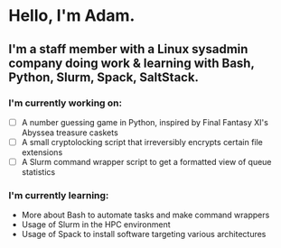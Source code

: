 # Hello, I'm Adam. 
## I'm a staff member with a Linux sysadmin company doing work & learning with Bash, Python, Slurm, Spack, SaltStack. 

### I'm currently working on:
- [ ] A number guessing game in Python, inspired by Final Fantasy XI's Abyssea treasure caskets
- [ ] A small cryptolocking script that irreversibly encrypts certain file extensions
- [ ] A Slurm command wrapper script to get a formatted view of queue statistics

### I'm currently learning:
* More about Bash to automate tasks and make command wrappers
* Usage of Slurm in the HPC environment
* Usage of Spack to install software targeting various architectures


<!--
**adamdrucker/adamdrucker** is a ✨ _special_ ✨ repository because its `README.md` (this file) appears on your GitHub profile.

Here are some ideas to get you started:

- 🔭 I’m currently working on ...
- 🌱 I’m currently learning ...
- 👯 I’m looking to collaborate on ...
- 🤔 I’m looking for help with ...
- 💬 Ask me about ...
- 📫 How to reach me: ...
- 😄 Pronouns: ...
- ⚡ Fun fact: ...
-->
